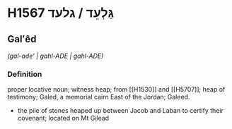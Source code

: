# H1567 גַּלְעֵד / גלעד

## Galʻêd

_(gal-ade' | ɡahl-ADE | ɡahl-ADE)_

### Definition

proper locative noun; witness heap; from [[H1530]] and [[H5707]]; heap of testimony; Galed, a memorial cairn East of the Jordan; Galeed.

- the pile of stones heaped up between Jacob and Laban to certify their covenant; located on Mt Gilead
